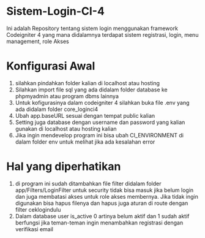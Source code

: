 # Sistem-Login-CI-4

Ini adalah Repository tentang sistem login menggunakan framework Codeigniter 4 yang mana didalamnya terdapat sistem registrasi, login, menu management, role Akses

# Konfigurasi Awal

1. silahkan pindahkan folder kalian di localhost atau hosting
2. Silahkan import file sql yang ada didalam folder database ke phpmyadmin atau program dbms lainnya
3. Untuk kofigurasinya dalam codeigniter 4 silahkan buka file .env yang ada didalam folder core_loginci4
4. Ubah app.baseURL sesuai dengan tempat public kalian
5. Setting juga database dengan username dan password yang kalian gunakan di localhost atau hosting kalian
6. Jika ingin mendevelop program ini bisa ubah CI_ENVIRONMENT di dalam folder env untuk melihat jika ada kesalahan error

# Hal yang diperhatikan

1. di program ini sudah ditambahkan file filter didalam folder app/Filters/LoginFilter untuk security tidak bisa masuk jika belum login dan juga membatasi akses untuk role akses membernya. Jika tidak ingin digunakan bisa hapus filenya dan hapus juga aturan di route dengan filter ceklogindulu
2. Dalam database user is_active 0 artinya belum aktif dan 1 sudah aktif berfungsi jika teman-teman ingin menambahkan registrasi dengan verifikasi email
